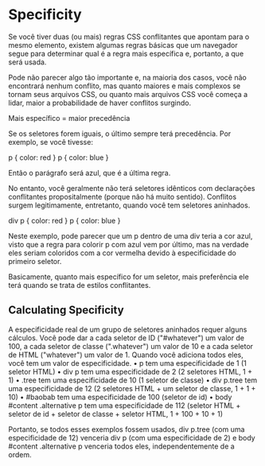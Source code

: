 # Specificity

Se você tiver duas (ou mais) regras CSS conflitantes que apontam para o mesmo elemento, existem algumas regras básicas que um navegador segue para determinar qual é a regra mais específica e, portanto, a que será usada.

Pode não parecer algo tão importante e, na maioria dos casos, você não encontrará nenhum conflito, mas quanto maiores e mais complexos se tornam seus arquivos CSS, ou quanto mais arquivos CSS você começa a lidar, maior a probabilidade de haver conflitos surgindo.

Mais específico = maior precedência

Se os seletores forem iguais, o último sempre terá precedência. Por exemplo, se você tivesse:

p { color: red }
p { color: blue }

Então o parágrafo será azul, que é a última regra.

No entanto, você geralmente não terá seletores idênticos com declarações conflitantes propositalmente (porque não há muito sentido). Conflitos surgem legitimamente, entretanto, quando você tem seletores aninhados.

div p { color: red }
p { color: blue }

Neste exemplo, pode parecer que um p dentro de uma div teria a cor azul, visto que a regra para colorir p com azul vem por último, mas na verdade eles seriam coloridos com a cor vermelha devido à especificidade do primeiro seletor. 

Basicamente, quanto mais específico for um seletor, mais preferência ele terá quando se trata de estilos conflitantes.

## Calculating Specificity

A especificidade real de um grupo de seletores aninhados requer alguns cálculos. Você pode dar a cada seletor de ID ("#whatever") um valor de 100, a cada seletor de classe (".whatever") um valor de 10 e a cada seletor de HTML ("whatever") um valor de 1. Quando você adiciona todos eles, você tem um valor de especificidade.
     • p tem uma especificidade de 1 (1 seletor HTML)
     • div p tem uma especificidade de 2 (2 seletores HTML, 1 + 1)
     • .tree tem uma especificidade de 10 (1 seletor de classe)
     • div p.tree tem uma especificidade de 12 (2 seletores HTML + um seletor de classe, 1 + 1 + 10)
     • #baobab tem uma especificidade de 100 (seletor de id)
     • body #content .alternative p tem uma especificidade de 112 (seletor HTML + seletor de id + seletor de classe + seletor HTML, 1 + 100 + 10 + 1)

Portanto, se todos esses exemplos fossem usados, div p.tree (com uma especificidade de 12) venceria div p (com uma especificidade de 2) e body #content .alternative p venceria todos eles, independentemente de a ordem.


